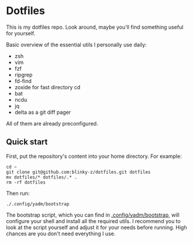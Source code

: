# Dotfiles

This is my dotfiles repo.
Look around, maybe you'll find something useful for yourself.

Basic overview of the essential utils I personally use daily:
- zsh
- vim
- fzf
- ripgrep
- fd-find
- zoxide for fast directory cd
- bat
- ncdu
- jq
- delta as a git diff pager

All of them are already preconfigured.

## Quick start

First, put the repository's content into your home directory. For example:
```shell
cd ~
git clone git@github.com:blinky-z/dotfiles.git dotfiles
mv dotfiles/* dotfiles/.* .
rm -rf dotfiles
```

Then run:
```shell
./.config/yadm/bootstrap
```

The bootstrap script, which you can find in [.config/yadm/bootstrap](.config/yadm/bootstrap), will configure your shell and install all the required utils. I recommend you to look at the script yourself and adjust it for your needs before running. High chances are you don't need everything I use.

